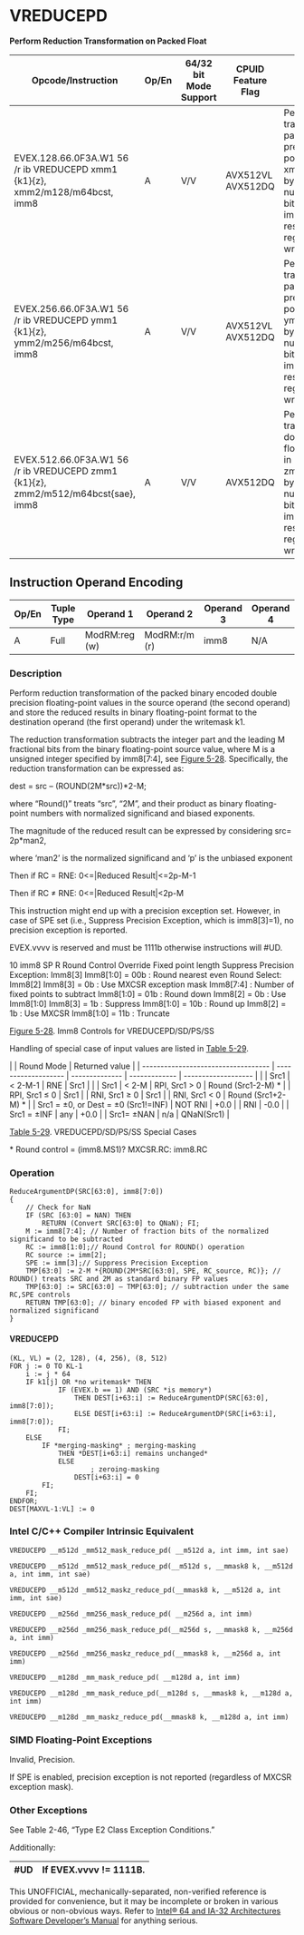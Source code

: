 # VREDUCEPD

**Perform Reduction Transformation on Packed Float**

| Opcode/Instruction                                                                | Op/En | 64/32 bit Mode Support | CPUID Feature Flag | Description                                                                                                                                                                                                                         |
| --------------------------------------------------------------------------------- | ----- | ---------------------- | ------------------ | ----------------------------------------------------------------------------------------------------------------------------------------------------------------------------------------------------------------------------------- |
| EVEX.128.66.0F3A.W1 56 /r ib VREDUCEPD xmm1 {k1}{z}, xmm2/m128/m64bcst, imm8      | A     | V/V                    | AVX512VL AVX512DQ  | Perform reduction transformation on packed double precision floating-point values in xmm2/m128/m32bcst by subtracting a number of fraction bits specified by the imm8 field. Stores the result in xmm1 register under writemask k1. |
| EVEX.256.66.0F3A.W1 56 /r ib VREDUCEPD ymm1 {k1}{z}, ymm2/m256/m64bcst, imm8      | A     | V/V                    | AVX512VL AVX512DQ  | Perform reduction transformation on packed double precision floating-point values in ymm2/m256/m32bcst by subtracting a number of fraction bits specified by the imm8 field. Stores the result in ymm1 register under writemask k1. |
| EVEX.512.66.0F3A.W1 56 /r ib VREDUCEPD zmm1 {k1}{z}, zmm2/m512/m64bcst{sae}, imm8 | A     | V/V                    | AVX512DQ           | Perform reduction transformation on double precision floating-point values in zmm2/m512/m32bcst by subtracting a number of fraction bits specified by the imm8 field. Stores the result in zmm1 register under writemask k1.        |

## Instruction Operand Encoding

| Op/En | Tuple Type | Operand 1     | Operand 2     | Operand 3 | Operand 4 |
| ----- | ---------- | ------------- | ------------- | --------- | --------- |
| A     | Full       | ModRM:reg (w) | ModRM:r/m (r) | imm8      | N/A       |

### Description

Perform reduction transformation of the packed binary encoded double precision floating-point values in the source operand (the second operand) and store the reduced results in binary floating-point format to the destination operand (the first operand) under the writemask k1.

The reduction transformation subtracts the integer part and the leading M fractional bits from the binary floating-point source value, where M is a unsigned integer specified by imm8[7:4], see [Figure 5-28](/x86/vreducepd#fig-5-28). Specifically, the reduction transformation can be expressed as:

dest = src – (ROUND(2M\*src))\*2-M;

where “Round()” treats “src”, “2M”, and their product as binary floating-point numbers with normalized significand and biased exponents.

The magnitude of the reduced result can be expressed by considering src= 2p\*man2,

where ‘man2’ is the normalized significand and ‘p’ is the unbiased exponent

Then if RC = RNE: 0<=|Reduced Result|<=2p-M-1

Then if RC ≠ RNE: 0<=|Reduced Result|<2p-M

This instruction might end up with a precision exception set. However, in case of SPE set (i.e., Suppress Precision Exception, which is imm8[3]=1), no precision exception is reported.

EVEX.vvvv is reserved and must be 1111b otherwise instructions will #​​​UD.

10
imm8
SP
R
Round Control Override
Fixed point length
Suppress Precision Exception: Imm8[3]
Imm8[1:0] = 00b : Round nearest even
Round Select: Imm8[2]
Imm8[3] = 0b : Use MXCSR exception mask
Imm8[7:4] : Number of fixed points to subtract
Imm8[1:0] = 01b : Round down
Imm8[2] = 0b : Use Imm8[1:0]
Imm8[3] = 1b : Suppress
Imm8[1:0] = 10b : Round up
Imm8[2] = 1b : Use MXCSR
Imm8[1:0] = 11b : Truncate

[Figure 5-28](/x86/vreducepd#fig-5-28). Imm8 Controls for VREDUCEPD/SD/PS/SS

Handling of special case of input values are listed in [Table 5-29](/x86/vreducepd#tbl-5-29).

|                                     | Round Mode          | Returned value |
| ----------------------------------- | ------------------- | -------------- | ------------- | ------------------- |
|                                     | Src1                | < 2-M-1        | RNE           | Src1                |
|                                     | Src1                | < 2-M          | RPI, Src1 > 0 | Round (Src1-2-M) \* |
| RPI, Src1 ≤ 0                       | Src1                |
| RNI, Src1 ≥ 0                       | Src1                |
| RNI, Src1 < 0                       | Round (Src1+2-M) \* |
| Src1 = ±0, or Dest = ±0 (Src1!=INF) | NOT RNI             | +0.0           |
| RNI                                 | -0.0                |
| Src1 = ±INF                         | any                 | +0.0           |
| Src1= ±NAN                          | n/a                 | QNaN(Src1)     |

[Table 5-29](/x86/vreducepd#tbl-5-29). VREDUCEPD/SD/PS/SS Special Cases

\* Round control = (imm8.MS1)? MXCSR.RC: imm8.RC

### Operation

```
ReduceArgumentDP(SRC[63:0], imm8[7:0])
{
    // Check for NaN
    IF (SRC [63:0] = NAN) THEN
        RETURN (Convert SRC[63:0] to QNaN); FI;
    M := imm8[7:4]; // Number of fraction bits of the normalized significand to be subtracted
    RC := imm8[1:0];// Round Control for ROUND() operation
    RC source := imm[2];
    SPE := imm[3];// Suppress Precision Exception
    TMP[63:0] := 2-M *{ROUND(2M*SRC[63:0], SPE, RC_source, RC)}; // ROUND() treats SRC and 2M as standard binary FP values
    TMP[63:0] := SRC[63:0] – TMP[63:0]; // subtraction under the same RC,SPE controls
    RETURN TMP[63:0]; // binary encoded FP with biased exponent and normalized significand
}

```

#### VREDUCEPD

```
(KL, VL) = (2, 128), (4, 256), (8, 512)
FOR j := 0 TO KL-1
    i := j * 64
    IF k1[j] OR *no writemask* THEN
            IF (EVEX.b == 1) AND (SRC *is memory*)
                THEN DEST[i+63:i] := ReduceArgumentDP(SRC[63:0], imm8[7:0]);
                ELSE DEST[i+63:i] := ReduceArgumentDP(SRC[i+63:i], imm8[7:0]);
            FI;
    ELSE
        IF *merging-masking* ; merging-masking
            THEN *DEST[i+63:i] remains unchanged*
            ELSE
                    ; zeroing-masking
                DEST[i+63:i] = 0
        FI;
    FI;
ENDFOR;
DEST[MAXVL-1:VL] := 0

```

### Intel C/C++ Compiler Intrinsic Equivalent

```
VREDUCEPD __m512d _mm512_mask_reduce_pd( __m512d a, int imm, int sae)

```

```
VREDUCEPD __m512d _mm512_mask_reduce_pd(__m512d s, __mmask8 k, __m512d a, int imm, int sae)

```

```
VREDUCEPD __m512d _mm512_maskz_reduce_pd(__mmask8 k, __m512d a, int imm, int sae)

```

```
VREDUCEPD __m256d _mm256_mask_reduce_pd( __m256d a, int imm)

```

```
VREDUCEPD __m256d _mm256_mask_reduce_pd(__m256d s, __mmask8 k, __m256d a, int imm)

```

```
VREDUCEPD __m256d _mm256_maskz_reduce_pd(__mmask8 k, __m256d a, int imm)

```

```
VREDUCEPD __m128d _mm_mask_reduce_pd( __m128d a, int imm)

```

```
VREDUCEPD __m128d _mm_mask_reduce_pd(__m128d s, __mmask8 k, __m128d a, int imm)

```

```
VREDUCEPD __m128d _mm_maskz_reduce_pd(__mmask8 k, __m128d a, int imm)

```

### SIMD Floating-Point Exceptions

Invalid, Precision.

If SPE is enabled, precision exception is not reported (regardless of MXCSR exception mask).

### Other Exceptions

See Table 2-46, “Type E2 Class Exception Conditions.”

Additionally:

| #​​​UD | If EVEX.vvvv != 1111B. |
| ------ | ---------------------- |

This UNOFFICIAL, mechanically-separated, non-verified reference is provided for convenience, but it may be
incomplete or broken in various obvious or non-obvious
ways. Refer to [Intel® 64 and IA-32 Architectures Software Developer’s Manual](https://software.intel.com/en-us/download/intel-64-and-ia-32-architectures-sdm-combined-volumes-1-2a-2b-2c-2d-3a-3b-3c-3d-and-4) for anything serious.
